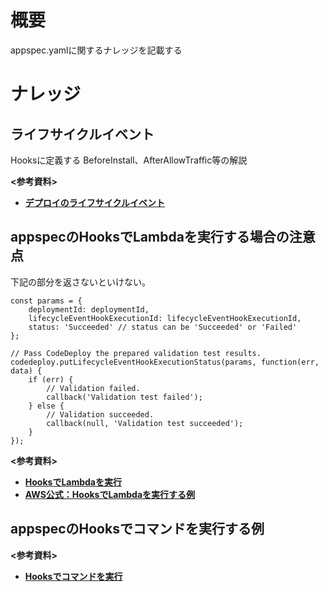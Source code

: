 # 概要
appspec.yamlに関するナレッジを記載する

# ナレッジ
## ライフサイクルイベント
Hooksに定義する BeforeInstall、AfterAllowTraffic等の解説

**<参考資料>**  
- [**デプロイのライフサイクルイベント**](https://dev.classmethod.jp/articles/re-introduction-2022-codedeploy/)


## appspecのHooksでLambdaを実行する場合の注意点
下記の部分を返さないといけない。
```
const params = {
    deploymentId: deploymentId,
    lifecycleEventHookExecutionId: lifecycleEventHookExecutionId,
    status: 'Succeeded' // status can be 'Succeeded' or 'Failed'
};

// Pass CodeDeploy the prepared validation test results.
codedeploy.putLifecycleEventHookExecutionStatus(params, function(err, data) {
    if (err) {
        // Validation failed.
        callback('Validation test failed');
    } else {
        // Validation succeeded.
        callback(null, 'Validation test succeeded');
    }
});
```
**<参考資料>**  
- [**HooksでLambdaを実行**](https://blog.foresta.me/posts/codedeploy-hooks-lambda/)
- [**AWS公式：HooksでLambdaを実行する例**](https://docs.aws.amazon.com/ja_jp/codedeploy/latest/userguide/reference-appspec-file-structure-hooks.html)


## appspecのHooksでコマンドを実行する例

**<参考資料>**  
- [**Hooksでコマンドを実行**](https://fukatsu.tech/aws-codedeploy)
